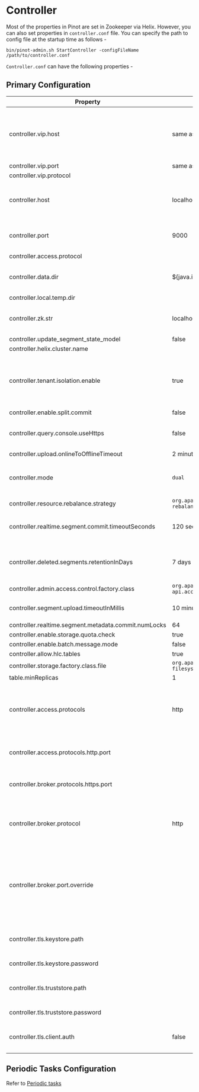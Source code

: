 # Controller

Most of the properties in Pinot are set in Zookeeper via Helix. However, you can also set properties in `controller.conf` file. You can specify the path to config file at the startup time as follows -

```
bin/pinot-admin.sh StartController -configFileName /path/to/controller.conf
```

`Controller.conf` can have the following properties -

## Primary Configuration

| Property                                             | Default                                                                  | Description                                                                              |
| ---------------------------------------------------- | ------------------------------------------------------------------------ | ---------------------------------------------------------------------------------------- |
| controller.vip.host                                  | same as `controller.host`                                                | The VIP hostname used to set the download URL for segments                               |
| controller.vip.port                                  | same as `controller.port`                                                |                                                                                          |
| controller.vip.protocol                              |                                                                          |                                                                                          |
| controller.host                                      | localhost                                                                | The ip of the host on which controller is running                                        |
| controller.port                                      | 9000                                                                     | The port on which controller should run                                                  |
| controller.access.protocol                           |                                                                          |                                                                                          |
| controller.data.dir                                  | ${java.io.tmpdir}/PinotController                                        | Directory to host segment data                                                           |
| controller.local.temp.dir                            |                                                                          |                                                                                          |
| controller.zk.str                                    | localhost:2181                                                           | zookeeper host:port string to connect                                                    |
| controller.update\_segment\_state\_model             | false                                                                    |                                                                                          |
| controller.helix.cluster.name                        |                                                                          |                                                                                          |
| controller.tenant.isolation.enable                   | true                                                                     | Enable Tenant Isolation, default is single tenant cluste                                 |
| controller.enable.split.commit                       | false                                                                    |                                                                                          |
| controller.query.console.useHttps                    | false                                                                    | use https instead of http for cluster                                                    |
| controller.upload.onlineToOfflineTimeout             | 2 minutes                                                                |                                                                                          |
| controller.mode                                      | `dual`                                                                   | Should be one of `helix_only`, `pinot_only` or `dual`                                    |
| controller.resource.rebalance.strategy               | `org.apache.helix.controller. rebalancer.strategy.AutoRebalanceStrategy` |                                                                                          |
| controller.realtime.segment.commit.timeoutSeconds    | 120 seconds                                                              | request timeout for segment commit                                                       |
| controller.deleted.segments.retentionInDays          | 7 days                                                                   | duration for which to retain deleted segments                                            |
| controller.admin.access.control.factory.class        | `org.apache.pinot.controller. api.access.AllowAllAccessFactory`          |                                                                                          |
| controller.segment.upload.timeoutInMillis            | 10 minutes                                                               | timeout for upload of segments.                                                          |
| controller.realtime.segment.metadata.commit.numLocks | 64                                                                       |                                                                                          |
| controller.enable.storage.quota.check                | true                                                                     |                                                                                          |
| controller.enable.batch.message.mode                 | false                                                                    |                                                                                          |
| controller.allow.hlc.tables                          | true                                                                     |                                                                                          |
| controller.storage.factory.class.file                | `org.apache.pinot.spi. filesystem.LocalPinotFS`                          |                                                                                          |
| table.minReplicas                                    | 1                                                                        |                                                                                          |
| controller.access.protocols                          | http                                                                     | Ingress protocols to access controller (http or https or http,https)                     |
| controller.access.protocols.http.port                |                                                                          | Port to access controller via http                                                       |
| controller.broker.protocols.https.port               |                                                                          | Port to access controller via https                                                      |
| controller.broker.protocol                           | http                                                                     | protocol for forwarding query requests (http or https)                                   |
| controller.broker.port.override                      |                                                                          | override for broker port when forwarding query requests (use in multi-ingress scenarios) |
| controller.tls.keystore.path                         |                                                                          | Path to controller TLS keystore                                                          |
| controller.tls.keystore.password                     |                                                                          | keystore password                                                                        |
| controller.tls.truststore.path                       |                                                                          | Path to controller TLS truststore                                                        |
| controller.tls.truststore.password                   |                                                                          | truststore password                                                                      |
| controller.tls.client.auth                           | false                                                                    | toggle for requiring TLS client auth                                                     |

## Periodic Tasks Configuration

Refer to [Periodic tasks](../basics/components/controller.md#controller-periodic-tasks)
